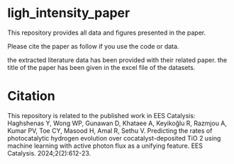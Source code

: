﻿# ligh_intensity_paper


This repository provides all data and figures presented in the paper. 

Please cite the paper as follow if you use the code or data. 

the extracted literature data has been provided with their related paper. the title of the paper has been given in the excel file of the datasets. 


# Citation
This repository is related to the published work in EES Catalysis:
   Haghshenas Y, Wong WP, Gunawan D, Khataee A, Keyikoğlu R, Razmjou A, Kumar PV, Toe CY, Masood H, Amal R, Sethu V. Predicting the rates of photocatalytic hydrogen evolution over cocatalyst-deposited TiO 2 using machine learning with active photon flux as a unifying feature. EES Catalysis. 2024;2(2):612-23.
